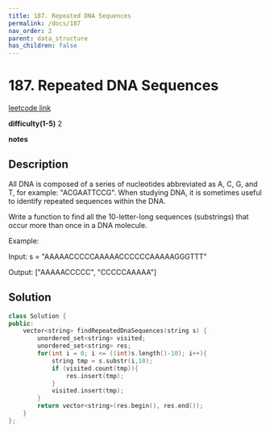 ```yaml
---
title: 187. Repeated DNA Sequences
permalink: /docs/187
nav_order: 2
parent: data_structure
has_children: false
---
```

# 187. Repeated DNA Sequences
[leetcode link](https://leetcode.com/problems/repeated-dna-sequences/)

**difficulty(1-5)** 
2

**notes**   


## Description
All DNA is composed of a series of nucleotides abbreviated as A, C, G, and T, for example: "ACGAATTCCG". When studying DNA, it is sometimes useful to identify repeated sequences within the DNA.

Write a function to find all the 10-letter-long sequences (substrings) that occur more than once in a DNA molecule.

Example:

Input: s = "AAAAACCCCCAAAAACCCCCCAAAAAGGGTTT"

Output: ["AAAAACCCCC", "CCCCCAAAAA"]

## Solution

```c++
class Solution {
public:
    vector<string> findRepeatedDnaSequences(string s) {
        unordered_set<string> visited;
        unordered_set<string> res;
        for(int i = 0; i <= ((int)s.length()-10); i++){
            string tmp = s.substr(i,10);
            if (visited.count(tmp)){
                res.insert(tmp);
            }
            visited.insert(tmp);
        }
        return vector<string>(res.begin(), res.end());
    }
};
```

<!-- 
Default label
{: .label }

Blue label
{: .label .label-blue }

Stable
{: .label .label-green }

New release
{: .label .label-purple }

Coming soon
{: .label .label-yellow }

Deprecated
{: .label .label-red } -->
